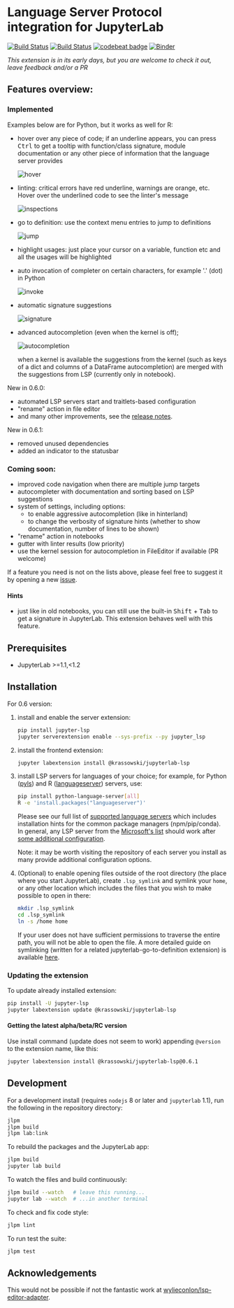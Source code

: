 # Language Server Protocol integration for JupyterLab

[![Build Status](https://travis-ci.org/krassowski/jupyterlab-lsp.svg?branch=master)](https://travis-ci.org/krassowski/jupyterlab-lsp) [![Build Status](https://dev.azure.com/krassowskimichal/jupyterlab-lsp/_apis/build/status/jupyterlab-lsp?branchName=master)](https://dev.azure.com/krassowskimichal/jupyterlab-lsp/_build/latest?definitionId=1&branchName=master) [![codebeat badge](https://codebeat.co/badges/f55d0f28-8a84-4199-bc88-f2c306a9ce65)](https://codebeat.co/projects/github-com-krassowski-jupyterlab-lsp-master) [![Binder](https://mybinder.org/badge_logo.svg)](https://mybinder.org/v2/gh/krassowski/jupyterlab-lsp/master?urlpath=lab%2Ftree%2Fexamples%2FPython.ipynb)

_This extension is in its early days, but you are welcome to check it out, leave feedback and/or a PR_

## Features overview:

### Implemented

Examples below are for Python, but it works as well for R:

- hover over any piece of code; if an underline appears, you can press <kbd>Ctrl</kbd> to get a tooltip with function/class signature, module documentation or any other piece of information that the language server provides

  ![hover](https://raw.githubusercontent.com/krassowski/jupyterlab-lsp/master/examples/screenshots/hover.png)

- linting: critical errors have red underline, warnings are orange, etc. Hover over the underlined code to see the linter's message

  ![inspections](https://raw.githubusercontent.com/krassowski/jupyterlab-lsp/master/examples/screenshots/inspections.png)

- go to definition: use the context menu entries to jump to definitions

  ![jump](https://raw.githubusercontent.com/krassowski/jupyterlab-lsp/master/examples/screenshots/jump_to_definition.png)

- highlight usages: just place your cursor on a variable, function etc and all the usages will be highlighted

- auto invocation of completer on certain characters, for example '.' (dot) in Python

  ![invoke](https://raw.githubusercontent.com/krassowski/jupyterlab-lsp/master/examples/screenshots/auto_invoke.png)

- automatic signature suggestions

  ![signature](https://raw.githubusercontent.com/krassowski/jupyterlab-lsp/master/examples/screenshots/signature.png)

- advanced autocompletion (even when the kernel is off);

  ![autocompletion](https://raw.githubusercontent.com/krassowski/jupyterlab-lsp/master/examples/screenshots/autocompletion.png)

  when a kernel is available the suggestions from the kernel (such as keys of a dict and columns of a DataFrame autocompletion) are merged with the suggestions from LSP (currently only in notebook).

New in 0.6.0:

- automated LSP servers start and traitlets-based configuration
- "rename" action in file editor
- and many other improvements, see the [release notes](https://github.com/krassowski/jupyterlab-lsp/releases/tag/v0.6.0).

New in 0.6.1:

- removed unused dependencies
- added an indicator to the statusbar

### Coming soon:

- improved code navigation when there are multiple jump targets
- autocompleter with documentation and sorting based on LSP suggestions
- system of settings, including options:
  - to enable aggressive autocompletion (like in hinterland)
  - to change the verbosity of signature hints (whether to show documentation, number of lines to be shown)
- "rename" action in notebooks
- gutter with linter results (low priority)
- use the kernel session for autocompletion in FileEditor if available (PR welcome)

If a feature you need is not on the lists above, please feel free to suggest it by opening a new [issue](https://github.com/krassowski/jupyterlab-lsp/issues).

#### Hints

- just like in old notebooks, you can still use the built-in <kbd>Shift</kbd> + <kbd>Tab</kbd> to get a signature in JupyterLab.
  This extension behaves well with this feature.

## Prerequisites

- JupyterLab >=1.1,<1.2

## Installation

For 0.6 version:

1. install and enable the server extension:

   ```bash
   pip install jupyter-lsp
   jupyter serverextension enable --sys-prefix --py jupyter_lsp
   ```

2. install the frontend extension:

   ```bash
   jupyter labextension install @krassowski/jupyterlab-lsp
   ```

3. install LSP servers for languages of your choice; for example, for Python ([pyls](https://github.com/palantir/python-language-server)) and R ([languageserver](https://github.com/REditorSupport/languageserver)) servers, use:

   ```bash
   pip install python-language-server[all]
   R -e 'install.packages("languageserver")'
   ```

   Please see our full list of [supported language servers](./py_src/jupyter_lsp/README.md#installing-language-servers) which includes installation hints for the common package managers (npm/pip/conda).
   In general, any LSP server from the [Microsoft's list](https://microsoft.github.io/language-server-protocol/implementors/servers/) should work after [some additional configuration](./py_src/jupyter_lsp/CONTRIBUTING.md#specs).

   Note: it may be worth visiting the repository of each server you install as many provide additional configuration options.

4. (Optional) to enable opening files outside of the root directory (the place where you start JupyterLab),
   create `.lsp_symlink` and symlink your `home`, or any other location which includes the files that you wish to make possible to open in there:

   ```bash
   mkdir .lsp_symlink
   cd .lsp_symlink
   ln -s /home home
   ```

   If your user does not have sufficient permissions to traverse the entire path, you will not be able to open the file. A more detailed guide on symlinking (written for a related jupyterlab-go-to-definition extension) is available [here](https://github.com/krassowski/jupyterlab-go-to-definition/blob/master/README.md#which-directories-to-symlink).

### Updating the extension

To update already installed extension:

```bash
pip install -U jupyter-lsp
jupyter labextension update @krassowski/jupyterlab-lsp
```

#### Getting the latest alpha/beta/RC version

Use install command (update does not seem to work) appending `@version` to the extension name, like this:

```bash
jupyter labextension install @krassowski/jupyterlab-lsp@0.6.1
```

## Development

For a development install (requires `nodejs` 8 or later and `jupyterlab` 1.1),
run the following in the repository directory:

```bash
jlpm
jlpm build
jlpm lab:link
```

To rebuild the packages and the JupyterLab app:

```bash
jlpm build
jupyter lab build
```

To watch the files and build continuously:

```bash
jlpm build --watch   # leave this running...
jupyter lab --watch  # ...in another terminal
```

To check and fix code style:

```bash
jlpm lint
```

To run test the suite:

```bash
jlpm test
```

## Acknowledgements

This would not be possible if not the fantastic work at [wylieconlon/lsp-editor-adapter](https://github.com/wylieconlon/lsp-editor-adapter).

